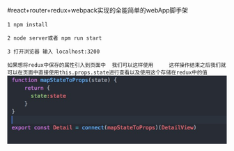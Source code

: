 #react+router+redux+webpack实现的全能简单的webApp脚手架

``1 npm install``

``2 node server或者 npm run start``

``3 打开浏览器 输入 localhost:3200``

``如果想将redux中保存的属性引入到页面中  我们可以这样使用     这样操作结束之后我们就可以在页面中直接使用this.props.state进行查看以及使用这个存储在redux中的值``
<img src='./1.png'/>
